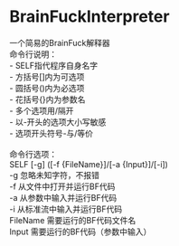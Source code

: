 # BrainFuckInterpreter
一个简易的BrainFuck解释器</br>
命令行说明：</br>
   \- SELF指代程序自身名字</br>
   \- 方括号[]内为可选项</br>
   \- 圆括号()内为必选项</br>
   \- 花括号{}内为参数名</br>
   \- 多个选项用/隔开</br>
   \- 以-开头的选项大小写敏感</br>
   \- 选项开头符号-与/等价</br>
</br>
命令行选项：</br>
   SELF [-g] ([-f {FileName}]/[-a {Input}]/[-i])</br>
      -g        忽略未知字符，不报错</br>
      -f        从文件中打开并运行BF代码</br>
      -a        从参数中输入并运行BF代码</br>
      -i        从标准流中输入并运行BF代码</br>
      FileName  需要运行的BF代码文件名</br>
      Input     需要运行的BF代码（参数中输入）</br>